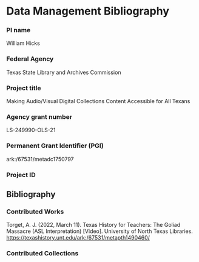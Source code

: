 # Data Management Bibliography

### PI name
William Hicks

### Federal Agency
Texas State Library and Archives Commission

### Project title
Making Audio/Visual Digital Collections Content Accessible for All Texans

### Agency grant number
LS-249990-OLS-21

### Permanent Grant Identifier (PGI)	
ark:/67531/metadc1750797

### Project ID

## Bibliography

### Contributed Works

Torget, A. J. (2022, March 11). Texas History for Teachers: The Goliad Massacre (ASL Interpretation) [Video]. University of North Texas Libraries. https://texashistory.unt.edu/ark:/67531/metapth1490460/

### Contributed Collections
